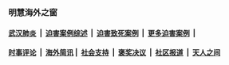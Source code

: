 
### 明慧海外之窗

####  [武汉肺炎](indexes/365.md?t=05081600) &nbsp;|&nbsp;  [迫害案例综述](indexes/328.md?t=05081600) &nbsp;|&nbsp; [迫害致死案例](indexes/277.md?t=05081600)  &nbsp;|&nbsp; [更多迫害案例](indexes/81.md?t=05081600)  &nbsp;|&nbsp; 
####  [时事评论](indexes/19.md?t=05081600) &nbsp;|&nbsp; [海外简讯](indexes/245.md?t=05081600)&nbsp;|&nbsp;  [社会支持](indexes/140.md?t=05081600) &nbsp;|&nbsp; [褒奖决议](indexes/282.md?t=05081600) &nbsp;|&nbsp; [社区报道](indexes/91.md?t=05081600)  &nbsp;|&nbsp; [天人之间](indexes/78.md?t=05081600) 

